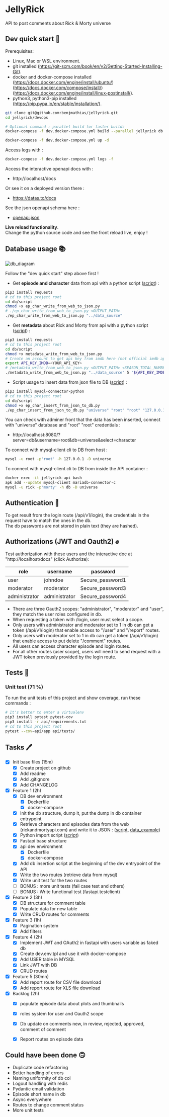 # JellyRick

API to post comments about Rick & Morty universe

## Dev quick start 🚀

Prerequisites:

- Linux, Mac or WSL environment.  
- git installed (https://git-scm.com/book/en/v2/Getting-Started-Installing-Git).  
- docker and docker-compose installed (https://docs.docker.com/engine/install/ubuntu/) (https://docs.docker.com/compose/install/) (https://docs.docker.com/engine/install/linux-postinstall/).  
- python3, python3-pip installed (https://pip.pypa.io/en/stable/installation/).  

```bash
git clone git@github.com:benjmathias/jellyrick.git
cd jellyrick/devops

# Optional command : parallel build for faster builds
docker-compose -f dev.docker-compose.yml build --parallel jellyrick db

docker-compose -f dev.docker-compose.yml up -d
```

Access logs with : 
```bash
docker-compose -f dev.docker-compose.yml logs -f
```

Access the interactive openapi docs with :

- http://localhost/docs

Or see it on a deployed version there :

- https://datas.to/docs

See the json openapi schema here :
- [openapi.json](./docs/openapi.json)

**Live reload functionality**.  
Change the python source code and see the front reload live, enjoy !

## Database usage 📚

![db_diagram](./docs/db_diagram.png)

Follow the "dev quick start" step above first !

- Get **episode and character** data from api with a python script ([script](db/script/ep_char_write_from_web_to_json.py)) :

```bash
pip3 install requests
# cd to this project root
cd db/script
chmod +x ep_char_write_from_web_to_json.py
# ./ep_char_write_from_web_to_json.py <OUTPUT_PATH>
./ep_char_write_from_web_to_json.py "../data_source"
```

- Get **metadata** about Rick and Morty from api with a python script ([script](db/script/metadata_write_from_web_to_json.py)) :

```bash
pip3 install requests
# cd to this project root
cd db/script
chmod +x metadata_write_from_web_to_json.py
# Create an account to get api key from imdb here (not official imdb api) : https://imdb-api.com/api
export API_KEY_IMDB=<YOUR_API_KEY>
# /metadata_write_from_web_to_json.py <OUTPUT_PATH> <SEASON_TOTAL_NUMBER> <API_KEY_IMDB>
./metadata_write_from_web_to_json.py "../data_source" 5 "${API_KEY_IMDB}"
```

- Script usage to insert data from json file to DB ([script](db/script/ep_char_insert_from_json_to_db.py)) :

```bash
pip3 install mysql-connector-python
# cd to this project root
cd db/script
chmod +x ep_char_insert_from_json_to_db.py
./ep_char_insert_from_json_to_db.py "universe" "root" "root" "127.0.0.1" "../data_source"
```

You can check with adminer front that the data has been inserted, connect with "universe" database and "root" "root"
credentials :

- http://localhost:8080/?server=db&username=root&db=universe&select=character

To connect with mysql-client cli to DB from host :

```bash
mysql -u root -p'root' -h 127.0.0.1 -D universe
```

To connect with mysql-client cli to DB from inside the API container :

```bash
docker exec -it jellyrick-api bash
apk add --update mysql-client mariadb-connector-c
mysql -u rick -p'morty' -h db -D universe
```

## Authentication 🔑

To get result from the login route (/api/v1/login), the credentials in the request have to match the ones in the db.  
The db passwords are not stored in plain text (they are hashed).  

## Authorizations (JWT and Oauth2) ✊

Test authorization with these users and the interactive doc at "http://localhost/docs" (click Authorize):  

| role | username | password |
|---|---|---|
|  user | johndoe  |  Secure_password1 |   
| moderator | moderator | Secure_password3 |  
| administrator | administrator | Secure_password4 |  

- There are three Oauth2 scopes: "administrator", "moderator" and "user", they match the user roles configured in db.
- When requesting a token with /login, user must select a scope. 
- Only users with administrator and moderator set to 1 in db can get a token (/api/v1/login) that enable access to "/user" and "/report" routes.
- Only users with moderator set to 1 in db can get a token (/api/v1/login) that enable access to put delete "/comment" routes.
- All users can access character episode and login routes.
- For all other routes (user scope), users will need to send request with a JWT token previously provided by the login route.

## Tests 🔎

### Unit test (71 %)

To run the unit tests of this project and show coverage, run these commands :

```bash
# It's better to enter a virtualenv
pip3 install pytest pytest-cov
pip3 install -r api/requirements.txt
# cd to this project root
pytest --cov=api/app api/tests/
```

## Tasks 🖊️

- [x]  Init base files (15m)
    - [x]  Create project on github
    - [x]  Add readme
    - [x]  Add .gitignore
    - [x]  Add CHANGELOG
- [x]  Feature 1 (2h)
    - [x]  DB dev environment
        - [x]  Dockerfile
        - [x]  docker-compose
    - [x]  Init the db structure, dump it, put the dump in db container entrypoint
    - [x]  Retrieve characters and episodes data from the web (rickandmortyapi.com) and write it to
      JSON : ([script](db/script/ep_char_write_from_web_to_json.py), [data_example](./db/data_source/rick_data_episode.json))
    - [x]  Python import script ([script](db/script/ep_char_insert_from_json_to_db.py))
    - [x]  Fastapi base structure
    - [x]  api dev environment
        - [x]  Dockerfile
        - [x]  docker-compose
    - [x]  Add db insertion script at the beginning of the dev entrypoint of the API
    - [x]  Write the two routes (retrieve data from mysql)
    - [x]  Write unit test for the two routes
    - [ ]  BONUS : more unit tests (fail case test and others)
    - [ ]  BONUS : Write functional test (fastapi.testclient)
- [x]  Feature 2 (3h)
    - [x]  DB structure for comment table
    - [x]  Populate data for new table
    - [x]  Write CRUD routes for comments
- [x]  Feature 3 (1h)
    - [x]  Pagination system
    - [x]  Add filters
- [x]  Feature 4 (2h)
    - [x]  Implement JWT and OAuth2 in fastapi with users variable as faked db
    - [x]  Create dev.env.tpl and use it with docker-compose
    - [x]  Add USER table in MYSQL
    - [x]  Link JWT with DB
    - [x]  CRUD routes
- [x]  Feature 5 (30mn)
    - [x]  Add report route for CSV file download
    - [x]  Add report route for XLS file download
- [x]  Backlog (2h)
    - [x]  populate episode data about plots and thumbnails
    - [x]  roles system for user and Oauth2 scope
    - [x]  Db update on comments new, in review, rejected, approved, comment of comment
    - [x]  Report routes on episode data


## Could have been done 🙃

- Duplicate code refactoring
- Better handling of errors
- Naming uniformity of db col
- Logout handling with redis
- Pydantic email validation
- Episode short name in db
- Async everywhere
- Routes to change comment status
- More unit tests
